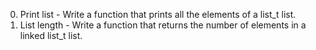 0. Print list - Write a function that prints all the elements of a list_t list.
1. List length - Write a function that returns the number of elements in a linked list_t list.
